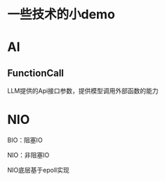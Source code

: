 # 一些技术的小demo

# AI

## FunctionCall

LLM提供的Api接口参数，提供模型调用外部函数的能力



# NIO

BIO：阻塞IO

NIO：非阻塞IO

NIO底层基于epoll实现
